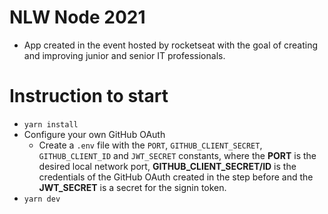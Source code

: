# NLW Node 2021

 - App created in the event hosted by rocketseat with the goal of creating and improving junior and senior IT professionals.

# Instruction to start

  - `yarn install`
  - Configure your own GitHub OAuth
    - Create a `.env` file with the `PORT`, `GITHUB_CLIENT_SECRET`, `GITHUB_CLIENT_ID` and `JWT_SECRET` constants, where the **PORT** is the desired local network port, **GITHUB_CLIENT_SECRET/ID** is the credentials of the GitHub OAuth created in the step before and the **JWT_SECRET**  is a secret for the signin token.
  - `yarn dev`
